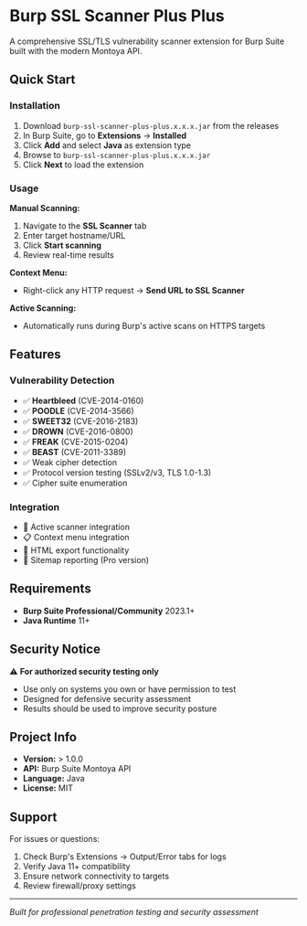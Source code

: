 # Burp SSL Scanner Plus Plus

A comprehensive SSL/TLS vulnerability scanner extension for Burp Suite built with the modern Montoya API.

## Quick Start

### Installation

1. Download `burp-ssl-scanner-plus-plus.x.x.x.jar` from the releases
2. In Burp Suite, go to **Extensions** → **Installed**
3. Click **Add** and select **Java** as extension type
4. Browse to `burp-ssl-scanner-plus-plus.x.x.x.jar`
5. Click **Next** to load the extension

### Usage

**Manual Scanning:**
1. Navigate to the **SSL Scanner** tab
2. Enter target hostname/URL
3. Click **Start scanning**
4. Review real-time results

**Context Menu:**
- Right-click any HTTP request → **Send URL to SSL Scanner**

**Active Scanning:**
- Automatically runs during Burp's active scans on HTTPS targets

## Features

### Vulnerability Detection
- ✅ **Heartbleed** (CVE-2014-0160)
- ✅ **POODLE** (CVE-2014-3566) 
- ✅ **SWEET32** (CVE-2016-2183)
- ✅ **DROWN** (CVE-2016-0800)
- ✅ **FREAK** (CVE-2015-0204)
- ✅ **BEAST** (CVE-2011-3389)
- ✅ Weak cipher detection
- ✅ Protocol version testing (SSLv2/v3, TLS 1.0-1.3)
- ✅ Cipher suite enumeration

### Integration
- 🔄 Active scanner integration
- 📋 Context menu integration  
- 💾 HTML export functionality
- 🎯 Sitemap reporting (Pro version)

## Requirements

- **Burp Suite Professional/Community** 2023.1+
- **Java Runtime** 11+

## Security Notice

⚠️ **For authorized security testing only**
- Use only on systems you own or have permission to test
- Designed for defensive security assessment
- Results should be used to improve security posture

## Project Info

- **Version:** > 1.0.0
- **API:** Burp Suite Montoya API
- **Language:** Java
- **License:** MIT

## Support

For issues or questions:
1. Check Burp's Extensions → Output/Error tabs for logs
2. Verify Java 11+ compatibility
3. Ensure network connectivity to targets
4. Review firewall/proxy settings

---

*Built for professional penetration testing and security assessment*
